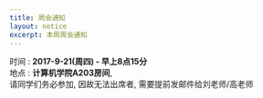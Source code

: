 ```yaml
---
title: 周会通知
layout: notice
excerpt: 本周周会通知
---
```


时间 : **2017-9-21(周四) - 早上8点15分** <br>
地点 : **计算机学院A203房间**, <br>
请同学们务必参加, 因故无法出席者, 需要提前发邮件给刘老师/高老师
